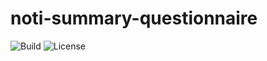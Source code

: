 # noti-summary-questionnaire

![Build](https://github.com/noti-summary/noti-summary-questionnaire/actions/workflows/backend.yml/badge.svg)
![License](https://img.shields.io/badge/License-MIT-blue.svg)
